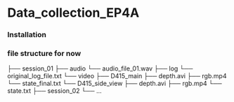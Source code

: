 # Data_collection_EP4A

### Installation


### file structure for now 

├──  session_01
    ├── audio 
        └── audio_file_01.wav 
    ├── log 
        └── original_log_file.txt
    └── video
        ├── D415_main
            ├── depth.avi
            ├── rgb.mp4
            └── state_final.txt
        └── D415_side_view
            ├── depth.avi
            ├── rgb.mp4
            └── state.txt
├── session_02
└── ...